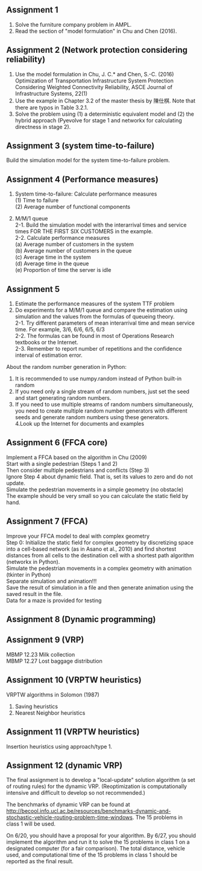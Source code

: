 ## Assignment 1
1. Solve the furniture company problem in AMPL.
2. Read the section of "model formulation" in Chu and Chen (2016).

## Assignment 2 (Network protection considering reliability) 
1. Use the model formulation in Chu, J. C.* and Chen, S.-C. (2016) Optimization of Transportation Infrastructure System Protection Considering Weighted Connectivity Reliability, ASCE Journal of Infrastructure Systems, 22(1)  
2. Use the example in Chapter 3.2 of the master thesis by 陳仕棋. Note that there are typos in Table 3.2.1.  
3. Solve the problem using (1) a deterministic equivalent model and (2) the hybrid approach (Pyevolve for stage 1 and networkx for calculating directness in stage 2).


## Assignment 3 (system time-to-failure)
Build the simulation model for the system time-to-failure problem.  


## Assignment 4 (Performance measures)
1. System time-to-failure: Calculate performance measures  
(1) Time to failure  
(2) Average number of functional components  

2. M/M/1 queue  
2-1. Build the simulation model with the interarrival times and service times FOR THE FIRST SIX CUSTOMERS in the example.  
2-2. Calculate performance measures  
(a) Average number of customers in the system  
(b) Average number of customers in the queue  
(c) Average time in the system  
(d) Average time in the queue  
(e) Proportion of time the server is idle  


## Assignment 5
1. Estimate the performance measures of the system TTF problem  
2. Do experiments for a M/M/1 queue and compare the estimation using simulation and the values from the formulas of queueing theory.   
2-1. Try different parameters of mean interarrival time and mean service time. For example, 3/6, 6/6, 6/5, 6/3  
2-2. The formulas can be found in most of Operations Research textbooks or the Internet.  
2-3. Remember to report number of repetitions and the confidence interval of estimation error.  

About the random number generation in Python:  
1. It is recommended to use numpy.random instead of Python built-in random  
2. If you need only a single stream of random numbers, just set the seed and start generating random numbers.  
3. If you need to use multiple streams of random numbers simultaneously, you need to create multiple random number generators with different seeds and generate random numbers using these generators.    
4.Look up the Internet for documents and examples

## Assignment 6 (FFCA core)
Implement a FFCA based on the algorithm in Chu (2009)  
Start with a single pedestrian (Steps 1 and 2)  
Then consider multiple pedestrians and conflicts (Step 3)  
Ignore Step 4 about dynamic field. That is, set its values to zero and do not update.  
Simulate the pedestrian movements in a simple geometry (no obstacle)  
The example should be very small so you can calculate the static field by hand.  

## Assignment 7 (FFCA)  
Improve your FFCA model to deal with complex geometry  
Step 0: Initialize the static field for complex geometry by discretizing space into a cell-based network (as in Asano et al., 2010) and find shortest distances from all cells to the destination cell with a shortest path algorithm (networkx in Python).  
Simulate the pedestrian movements in a complex geometry with animation (tkinter in Python)  
Separate simulation and animation!!!  
Save the result of simulation in a file and then generate animation using the saved result in the file.  
Data for a maze is provided for testing  

## Assignment 8 (Dynamic programming)

## Assignment 9 (VRP)    
MBMP 12.23 Milk collection    
MBMP 12.27 Lost baggage distribution     

## Assignment 10 (VRPTW heuristics)  
VRPTW algorithms in Solomon (1987)  
1. Saving heuristics  
2. Nearest Neighbor heuristics 

## Assignment 11 (VRPTW heuristics)
Insertion heuristics using approach/type 1. 

## Assignment 12 (dynamic VRP)
The final assignment is to develop a "local-update" solution algorithm (a set of routing rules) for the dynamic VRP. (Reoptimization is computationally intensive and difficult to develop so not recommended.)

The benchmarks of dynamic VRP can be found at http://becool.info.ucl.ac.be/resources/benchmarks-dynamic-and-stochastic-vehicle-routing-problem-time-windows. The 15 problems in class 1 will be used.

On 6/20, you should have a proposal for your algorithm. By 6/27, you should implement the algorithm and run it to solve the 15 problems in class 1 on a designated computer (for a fair comparison). The total distance, vehicle used, and computational time of the 15 problems in class 1 should be reported as the final result.  









